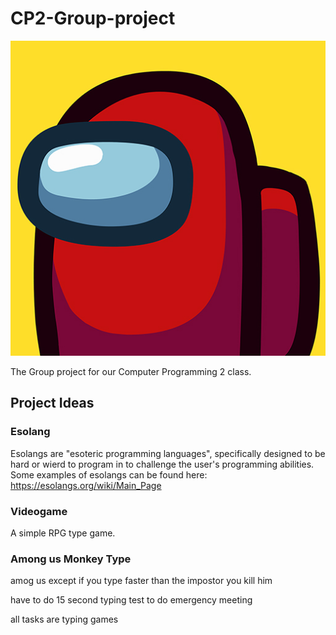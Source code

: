 

# CP2-Group-project
![Logo](unnamed.jpg "Logo")

The Group project for our Computer Programming 2 class.

## Project Ideas

### Esolang
Esolangs are "esoteric programming languages", specifically designed to be hard or wierd to program in to challenge the user's programming abilities. Some examples of esolangs can be found here: https://esolangs.org/wiki/Main_Page

### Videogame 
A simple RPG type game.

### Among us Monkey Type

amog us except if you type faster than the impostor you kill him

have to do 15 second typing test to do emergency meeting

all  tasks are typing games